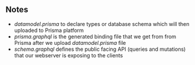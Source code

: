 ## Notes

- _datamodel.prisma_ to declare types or database schema which will then uploaded to Prisma platform
- _prisma.graphql_ is the generated binding file that we get from from Prisma after we upload _datamodel.prisma_ file
- _schema.graphql_ defines the public facing API (queries and mutations) that our webserver is exposing to the clients

